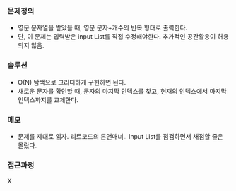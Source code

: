 ### 문제정의
- 영문 문자열을 받았을 때, 영문 문자+개수의 반복 형태로 출력한다. 
- 단, 이 문제는 입력받은 input List를 직접 수정해야한다. 추가적인 공간활용이 허용되지 않음. 

### 솔루션
- O(N) 탐색으로 그리디하게 구현하면 된다. 
- 새로운 문자를 확인할 때, 문자의 마지막 인덱스를 찾고, 현재의 인덱스에서 마지막 인덱스까지를 교체한다. 

### 메모
- 문제를 제대로 읽자. 리트코드의 톤앤매너.. Input List를 점검하면서 채점할 줄은 몰랐다. 

### 접근과정
X
